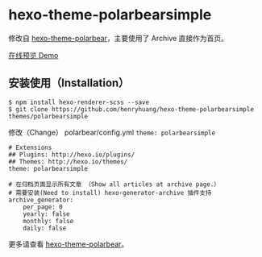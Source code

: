 # hexo-theme-polarbearsimple

修改自 [hexo-theme-polarbear](https://github.com/frostfan/hexo-theme-polarbear)，主要使用了 Archive 直接作为首页。

[在线预览 Demo](http://huangyijie.com)

## 安装使用（Installation）
```
$ npm install hexo-renderer-scss --save
$ git clone https://github.com/henryhuang/hexo-theme-polarbearsimple themes/polarbearsimple
```

修改（Change） polarbear/config.yml `theme: polarbearsimple`

```
# Extensions
## Plugins: http://hexo.io/plugins/
## Themes: http://hexo.io/themes/
theme: polarbearsimple

# 在归档页面显示所有文章 （Show all articles at archive page.）
# 需要安装(Need to install) hexo-generator-archive 插件支持
archive_generator:
    per_page: 0
    yearly: false
    monthly: false
    daily: false
```

更多请查看 [hexo-theme-polarbear](https://github.com/frostfan/hexo-theme-polarbear)。
